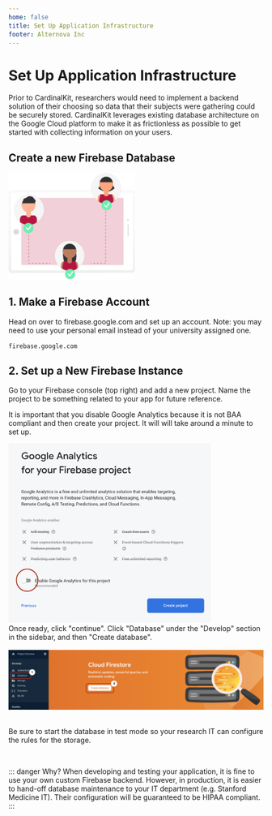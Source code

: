 ```yaml
---
home: false
title: Set Up Application Infrastructure
footer: Alternova Inc
---
```


<Block>

# Set Up Application Infrastructure

<!-- ![image](../images/doctors.svg) -->

Prior to CardinalKit, researchers would need to implement a backend solution of their choosing so data that their subjects were gathering could be securely stored. CardinalKit leverages existing database architecture on the Google Cloud platform to make it as frictionless as possible to get started with collecting information on your users.
## Create a new Firebase Database

<img src="../images/connect.svg" alt="drawing" width="250"/>

</Block>

<Block>

## 1. Make a Firebase Account

Head on over to firebase.google.com and set up an account.
Note: you may need to use your personal email instead of your university assigned one.

<Example>

```
firebase.google.com
```

</Example>

</Block>

<Block>

## 2. Set up a New Firebase Instance

Go to your Firebase console (top right) and add a new project. Name the project to be something related to your app for future reference.

It is important that you disable Google Analytics because it is not BAA compliant and then create your project. It will will take around a minute to set up.

<Example>

<img src="../images/google-analytics.png" alt="drawing" width="400"/>

</Example>

</Block>

<Block>

</br>
Once ready, click "continue". Click "Database" under the "Develop" section in the sidebar, and then "Create database".
</br>
</br>
<img src="../images/firebase-database.png" alt="drawing" width="950"/>

<Example>

</Example>

</Block>

<Block>

</br>
</br>

Be sure to start the database in test mode so your research IT can configure the rules for the storage.

</br>

::: danger
Why? When developing and testing your application, it is fine to use your own custom Firebase backend. However, in production, it is easier to hand-off database maintenance to your IT department (e.g. Stanford Medicine IT). Their configuration will be guaranteed to be HIPAA compliant.
:::

</Block>

<!-- 
<Block>

## 3. Open the Project

Open the folder once it is finished downloading. Navigate to the "CardinalKit.xcworkspace" file located in the "CardinalKit-Example" folder within the download. You should see something like this. Open the "CardinalKit.xcworkspace" file. Xcode should automatically launch with the project open. This is a sample app that you will customize to meet your needs. Xcode will start indexing your project and will display Indexing | Processing Files for a few minutes in the top bar. You don't need to wait for this process to complete in order to continue with this guide.

<img src="../images/folder.png" alt="drawing" width="450"/>

<Example>

If a pop-up indicating that you opened a file downloaded from online appears, select "Open".

<img src="../images/downloaded.png" alt="drawing" width="450"/>

At some point during this process, the project may ask to request a part of your keychain with a chain of intrusive popups. In this case, type in your password and click "Always Allow". Xcode and this project is entirely local so this is safe.

</Example>

</Block>

<Block>
<section>

## 4. Configure the Project

Click on the main root project in the sidebar and change the iOS bundle ID and team to match your project. Remember the bundle ID for later since it will be needed to connect your database to the app. It should be of the form "com.[TEAM-NAME].[PROJECT-NAME]". Write down this bundle ID for later as it will be crucial in setting up the database component of the app.


<img src="../images/bundle.png" alt="drawing" width="450"/>

<Example>
</br>
</br>
</br>

If you get a status message that states "Unable to log in with account '[YOUR EMAIL]'" or "No profiles for '[YOUR BUNDLE ID]' were found", don't worry as your app should still compile and you should continue with this guide.

Once that is complete, your "Signing and Capabilities" page should look like this (with your team and project names):

<img src="../images/updated_bundle.png" alt="drawing" width="450"/>

</Example>
</section>
<section>
</br>
</br>
</br>
Finally, we need to set our app to use Swift 4.2. Select "Pods" (in the left hand sidebar) > "CardinalKit" (tucked away in a drawer indicated by the green box) > "Build Settings" > "Swift Compiler Language" > "Swift Language Version" > "Swift 4.2". This process is illustrated below. You will have to scroll a bit to get to this part of the file.

<img src="../images/swift.png" alt="drawing" width="750"/>

</section>

</Block>

<Block>

## 5. Wait for Reindexing to Complete

Xcode takes a while to open a project. Wait until Xcode is finished indexing the project. At the top of Xcode, there will be light blue progress bar showing this. Once it is complete, and no red errors pop up, we can run the project. This can take anywhere from 5 to 10 minutes.

<img src="../images/indexing.png" alt="drawing" width="750"/>

#### A Quick Aside: No such module ResearchKit and Other Errors

Your project may show several warnings indicated by a yellow triangle "⚠️" but that is fine. However, a red octogon with an exclamation mark indicates an error which prevents your app from running. One common issue many CardinalKit developers hit at this stage is an error No such module ResearchKit and they can't find a way to launch the sample app.

There are two ways to get around this issue:

</Block>
<Block>


1. Using git clone: clone the desired branch from Github with the following syntax in your shell: git clone --recurse-submodules <the_GitHub_url>. A common issue with prepackaged modules (in our case Firebase, ResearchKit, and CardinalKit) is that a simple download may install a reference to the module rather than the module itself.

<Example>

```bash

git clone --recurse-submodules <the_GitHub_url>

```

</Example>
</Block>
<Block>


2. Using pod: The fundamental issue in the app is that the modules (referenced via Cocoapods) are not actually installed. The solution is to navigate to the folder with the Podfile in the sample app using the command line (a good tutorial for those who are less familiar here). In the directory, run pod update and then run pod install. Building ResearchKit on your own device requires git-lfs. The best way to install this is through Homebrew by running brew install git-lfs. If it is your first time building ResearchKit from source, it may take anywhere from 5-20 minutes to fully install. The modules should be fully built now.

<Example>

```bash
# navigate to the folder with the Podfile
# run
pod update
# and then run
pod install

# Building ResearchKit requires git-lfs
# install this through Homebrew by running
brew install git-lfs
```

</Example>

</Block>
<Block>

3. If all else fails: a common panacea for Xcode related errors is cleaning the build folder and rerunning the application. Hit Cmd+Shift+K to clean the build folder, and try rebuilding the sample app.

</Block>

<Block>

## 6. Test app to see if it works

Specify the target for deployment. Select either your phone (if it is plugged in) or pick a device to simulate (we recommend iPhone 8). Press the "Play" button, shown in green below to run the app in the simulator. The first time you build the app, it will take 5 to 10 minutes due to it having to load all of the frameworks for the first time.

When the simulator boots up and opens up the app, you may be faced with a white screen for a few seconds to a minute. This is normal for the simulator on the first run of the app. Your project may show several warnings indicated by a yellow triangle "⚠️" but that is fine.


<img src="../images/set_target.png" alt="drawing" width="750"/>


</Block> -->